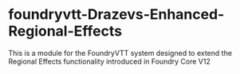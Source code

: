 # foundryvtt-Drazevs-Enhanced-Regional-Effects
This is a module for the FoundryVTT system designed to extend the Regional Effects functionality introduced in Foundry Core V12

